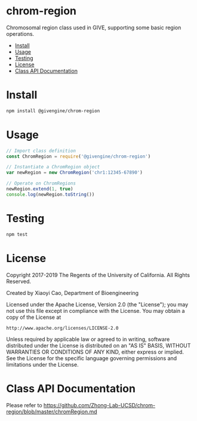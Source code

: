 # chrom-region <!-- omit in toc --> 
Chromosomal region class used in GIVE, supporting some basic region operations.

- [Install](#install)
- [Usage](#usage)
- [Testing](#testing)
- [License](#license)
- [Class API Documentation](#class-api-documentation)

# Install
```bash
npm install @givengine/chrom-region
```

# Usage
```javascript
// Import class definition
const ChromRegion = require('@givengine/chrom-region')

// Instantiate a ChromRegion object
var newRegion = new ChromRegion('chr1:12345-67890')

// Operate on ChromRegions
newRegion.extend(1, true)
console.log(newRegion.toString())
```

# Testing

```bash
npm test
```

# License

Copyright 2017-2019 The Regents of the University of California.
All Rights Reserved.

Created by Xiaoyi Cao,
Department of Bioengineering

Licensed under the Apache License, Version 2.0 (the "License");
you may not use this file except in compliance with the License.
You may obtain a copy of the License at

    http://www.apache.org/licenses/LICENSE-2.0

Unless required by applicable law or agreed to in writing, software
distributed under the License is distributed on an "AS IS" BASIS,
WITHOUT WARRANTIES OR CONDITIONS OF ANY KIND, either express or implied.
See the License for the specific language governing permissions and
limitations under the License.


# Class API Documentation
Please refer to <https://github.com/Zhong-Lab-UCSD/chrom-region/blob/master/chromRegion.md>
